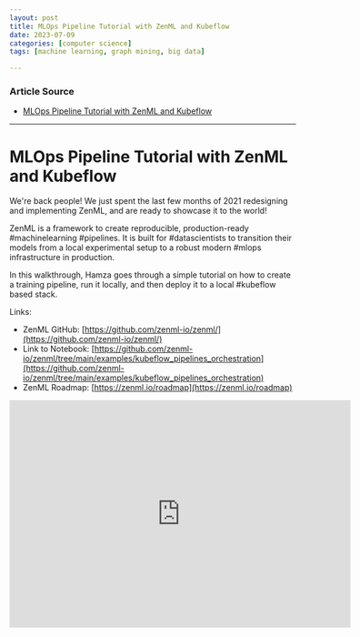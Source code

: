 ```yaml
---
layout: post
title: MLOps Pipeline Tutorial with ZenML and Kubeflow  
date: 2023-07-09
categories: [computer science]
tags: [machine learning, graph mining, big data]

---
```


### Article Source

* [MLOps Pipeline Tutorial with ZenML and Kubeflow](https://www.youtube.com/watch?v=b5TXRYkdL3w)


---

# MLOps Pipeline Tutorial with ZenML and Kubeflow


We're back people! We just spent the last few months of 2021 redesigning and implementing ZenML, and are ready to showcase it to the world! 

ZenML is a framework to create reproducible, production-ready #machinelearning #pipelines. It is built for #datascientists to transition their models from a local experimental setup to a robust modern #mlops infrastructure in production. 

In this walkthrough, Hamza goes through a simple tutorial on how to create a training pipeline, run it locally, and then deploy it to a local #kubeflow based stack. 

Links:

* ZenML GitHub: [https://github.com/zenml-io/zenml/](https://github.com/zenml-io/zenml/)
* Link to Notebook: [https://github.com/zenml-io/zenml/tree/main/examples/kubeflow_pipelines_orchestration](https://github.com/zenml-io/zenml/tree/main/examples/kubeflow_pipelines_orchestration)
* ZenML Roadmap: [https://zenml.io/roadmap](https://zenml.io/roadmap)


<iframe width="600" height="400" src="https://www.youtube.com/embed/b5TXRYkdL3w" title="YouTube video player" frameborder="0" allow="accelerometer; autoplay; clipboard-write; encrypted-media; gyroscope; picture-in-picture; web-share" allowfullscreen></iframe>